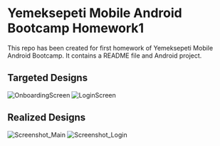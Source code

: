 # Yemeksepeti Mobile Android Bootcamp Homework1 

This repo has been created for first homework of Yemeksepeti Mobile Android Bootcamp. It contains a README file and Android project.

## Targeted Designs

![OnboardingScreen](https://user-images.githubusercontent.com/71497349/124369491-f46c7e00-dc74-11eb-8941-48f2a2c9f965.png)      ![LoginScreen](https://user-images.githubusercontent.com/71497349/124369500-00f0d680-dc75-11eb-83eb-76c67d84056b.png)


## Realized Designs

![Screenshot_Main](https://user-images.githubusercontent.com/71497349/124369610-14507180-dc76-11eb-856e-5962308dae05.png)       ![Screenshot_Login](https://user-images.githubusercontent.com/71497349/124369615-2af6c880-dc76-11eb-81ce-bed2f31f636f.png)



